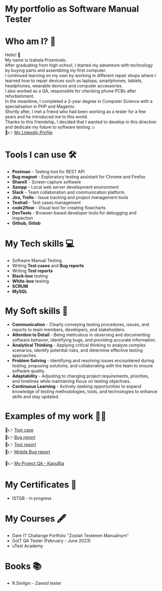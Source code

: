 # My portfolio as Software Manual Tester
# Who am I? 🧐
Hello! 👋  
My name is Izabela Przeniosło.  
After graduating from high school, I started my adventure with technology by buying parts and assembling my first computer.  
I continued learning on my own by working in different repair shops where I learned how to repair devices such as laptops, smartphones, tablets, headphones, wearable devices and computer accessories.  
I also worked as a QA, responsible for checking phone PCBs after refurbishment.  
In the meantime, I completed a 2-year degree in Computer Science with a specialisation in PHP and Magento.     
Shortly after, I met a friend who had been working as a tester for a few years and he introduced me to this world.  
Thanks to this friendship, I decided that I wanted to develop in this direction and dedicate my future to software testing.☺  
📎👉 <a href="https://www.linkedin.com/in/izabela-przenioslo/">My LinkedIn Profile</a>  
# Tools I can use 🛠
+ **Postman** - Testing tool for REST API
+ **Bug magnet** - Exploratory testing assistant for Chrome and Firefox
+ **ShareX** - Screen capture software
+ **Xampp** - Local web server development environment
+ **Slack** - Team collaboration and communication platform.
+ **Jira, Trello** - Issue tracking and project management tools
+ **Testrail** -  Test cases management
+ **code2flow** - Visual tool for creating flowcharts
+ **DevTools** - Browser-based developer tools for debugging and inspection
+ **Github, Gitlab**
# My Tech skills 💻
+ Software Manual Testing
+ Writing **Test cases** and **Bug reports**
+ Writing **Test reports**
+ **Black-box** testing
+ **White-box** testing
+ **SCRUM**
+ **MySQL**
# My Soft skills 🤝
+ **Communication** - Clearly conveying testing procedures, issues, and reports to team members, developers, and stakeholders.
+ **Attention to Detail** - Being meticulous in observing and documenting software behavior, identifying bugs, and providing accurate information.
+ **Analytical Thinking** - Applying critical thinking to analyze complex scenarios, identify potential risks, and determine effective testing approaches.
+ **Problem Solving** - Identifying and resolving issues encountered during testing, proposing solutions, and collaborating with the team to ensure software quality.
+ **Adaptability** - Adjusting to changing project requirements, priorities, and timelines while maintaining focus on testing objectives.
+ **Continuous Learning** - Actively seeking opportunities to expand knowledge of testing methodologies, tools, and technologies to enhance skills and stay updated.
# Examples of my work 💁‍♀️
📎👉 <a href="https://docs.google.com/spreadsheets/d/1mO2sG1nVOD55XlaCMJivStgHn0kSA8KTPMmdEO4ljZY/edit?usp=sharing">Test case</a>  
📎👉 <a href="https://docs.google.com/spreadsheets/d/1kds9_MwOZCMiJhTvuCZW15Hdr9TIowSmDQOorX0ybb0/edit?usp=sharing">Bug report</a>  
📎👉 <a href="https://docs.google.com/document/d/1Gu6HebRCrGp9FNibCCU9dV4L6incLgXFBDPDvIshpuk/edit?usp=sharing">Test report</a>  
📎👉 <a href="https://docs.google.com/spreadsheets/d/1rEmvnlmlfQOP9lMbGRDrnqdIKBZGE7bIegh1aOfewkM/edit?usp=sharing">Mobile Bug report</a>  

📎👉 <a href="https://docs.google.com/document/d/1PYyuCEkZKc4Us27XEaXnm8-tUt2GAchsLrgA_qU8XGs/edit?usp=sharing">My Project QA - Kapu$ta</a>  

# My Certificates 📝
- ISTQB - in progress
# My Courses 🖋
- Dare IT Challange Portfolio "Zostań Testerem Manualnym"
- GoIT QA Tester (February - June 2023)
- uTest Academy
# Books 📚
- R.Smilgin - Zawód tester
